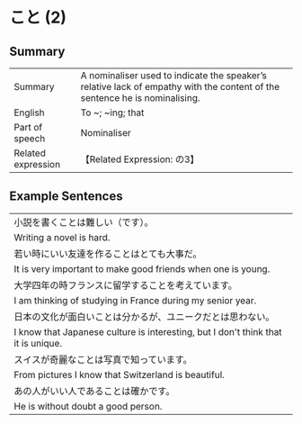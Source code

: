 # こと (2)

## Summary

<table><tr>   <td>Summary</td>   <td>A nominaliser used to indicate the speaker’s relative lack of empathy with the content of the sentence he is nominalising.</td></tr><tr>   <td>English</td>   <td>To ~; ~ing; that</td></tr><tr>   <td>Part of speech</td>   <td>Nominaliser</td></tr><tr>   <td>Related expression</td>   <td>【Related Expression: の3】</td></tr></table>

## Example Sentences

<table><tr><td>小説を書くことは難しい（です）。</td></tr><tr><td>Writing a novel is hard.</td></tr><tr><td>若い時にいい友達を作ることはとても大事だ。</td></tr><tr><td>It is very important to make good friends when one is young.</td></tr><tr><td>大学四年の時フランスに留学することを考えています。</td></tr><tr><td>I am thinking of studying in France during my senior year.</td></tr><tr><td>日本の文化が面白いことは分かるが、ユニークだとは思わない。</td></tr><tr><td>I know that Japanese culture is interesting, but I don't think that it is unique.</td></tr><tr><td>スイスが奇麗なことは写真で知っています。</td></tr><tr><td>From pictures I know that Switzerland is beautiful.</td></tr><tr><td>あの人がいい人であることは確かです。</td></tr><tr><td>He is without doubt a good person.</td></tr></table>

